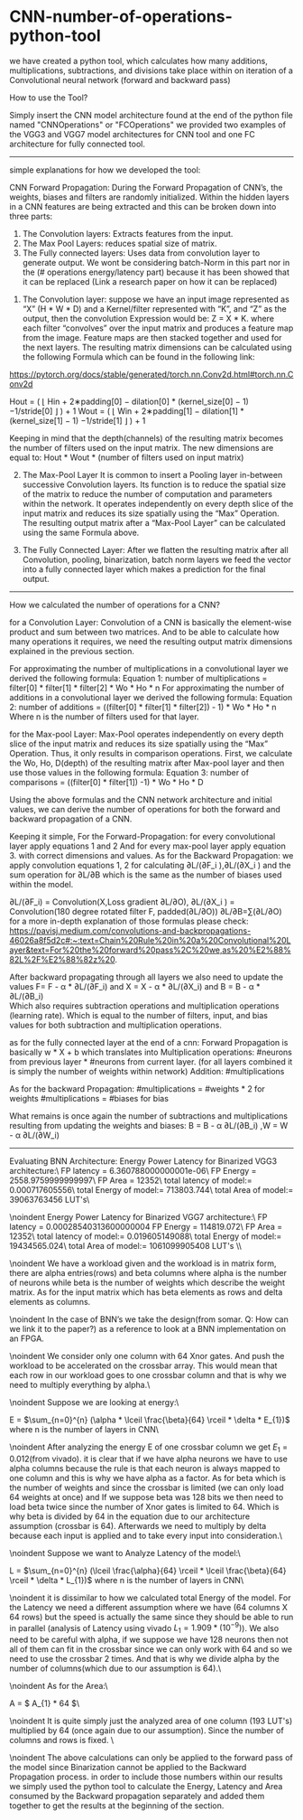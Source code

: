 # CNN-number-of-operations-python-tool
we have created a python tool, which calculates how many additions, multiplications, subtractions, and divisions take place within on iteration of a Convolutional neural network (forward and backward pass)

How to use the Tool? 

Simply insert the CNN model architecture found at the end of the python file named "CNNOperations" or "FCOperations"
we provided two examples of the VGG3 and VGG7 model architectures for CNN tool and one FC architecture for fully connected tool.

*************************************************************************************************************************
simple explanations for how we developed the tool:

CNN Forward Propagation:
During the Forward Propagation of CNN’s, the weights, biases and filters are randomly initialized. Within the hidden layers in a CNN features are being extracted and this can be broken down into three parts:
1.	The Convolution layers: Extracts features from the input.
2.	The Max Pool Layers: reduces spatial size of matrix.
3.	The Fully connected layers: Uses data from convolution layer to generate output.
We wont be considering batch-Norm in this part nor in the (# operations energy/latency part) because it has been showed that it can be replaced (Link a research paper on how it can be replaced)

1) The Convolution layer: 
suppose we have an input image represented as “X” (H * W * D) and a Kernel/filter represented with “K”, and “Z” as the output, then the convolution Expression would be: Z = X * K. where each filter “convolves” over the input matrix and produces a feature map from the image. Feature maps are then stacked together and used for the next layers. The resulting matrix dimensions can be calculated using the following Formula which can be found in the following link:

https://pytorch.org/docs/stable/generated/torch.nn.Conv2d.html#torch.nn.Conv2d 

Hout = ( ⌊ Hin + 2∗padding[0] − dilation[0] * (kernel_size[0] − 1) −1/stride[0] ⌋ ) + 1
Wout = ( ⌊ Win + 2∗padding[1] − dilation[1] * (kernel_size[1] − 1) −1/stride[1] ⌋ ) + 1

Keeping in mind that the depth(channels) of the resulting matrix becomes the number of filters used on the input matrix. The new dimensions are equal to:
Hout * Wout * (number of filters used on input matrix)

2) The Max-Pool Layer
It is common to insert a Pooling layer in-between successive Convolution layers. Its function is to reduce the spatial size of the matrix to reduce the number of computation and parameters within the network. It operates independently on every depth slice of the input matrix and reduces its size spatially using the “Max” Operation. The resulting output matrix after a “Max-Pool Layer” can be calculated using the same Formula above.

3) The Fully Connected Layer:
After we flatten the resulting matrix after all Convolution, pooling, binarization, batch norm layers we feed the vector into a fully connected layer which makes a prediction for the final output.
*************************************************************************************************************************

How we calculated the number of operations for a CNN?

for a Convolution Layer:
Convolution of a CNN is basically the element-wise product and sum between two matrices. And to be able to calculate how many operations it requires, we need the resulting output matrix dimensions explained in the previous section.

For approximating the number of multiplications in a convolutional layer we derived the following formula:
Equation 1:  number of multiplications = filter[0] * filter[1] * filter[2] * Wo * Ho * n
For approximating the number of additions in a convolutional layer we derived the following formula: 
Equation 2:  number of additions = ((filter[0] * filter[1] * filter[2]) - 1) * Wo * Ho * n
Where n is the number of filters used for that layer.
	
  
for the Max-pool Layer:
Max-Pool operates independently on every depth slice of the input matrix and reduces its size spatially using the “Max” Operation. Thus, it only results in comparison operations. First, we calculate the Wo, Ho, D(depth) of the resulting matrix after Max-pool layer and then use those values in the following formula:
Equation 3:  number of comparisons = ((filter[0] * filter[1]) -1) * Wo * Ho * D 

Using the above formulas and the CNN network architecture and initial values, we can derive the number of operations for both the forward and backward propagation of a CNN.

Keeping it simple,
For the Forward-Propagation: for every convolutional layer apply equations 1 and 2 And for every max-pool layer apply equation 3. with correct dimensions and values.
As for the Backward Propagation: we apply convolution equations 1, 2 for calculating ∂L/(∂F_i ),∂L/(∂X_i ) and the sum operation for ∂L/∂B which is the same as the number of biases used within the model.

∂L/(∂F_i) = Convolution(X,Loss gradient ∂L/∂O), ∂L/(∂X_i ) = Convolution(180 degree rotated filter F, padded(∂L/∂O))
∂L/∂B=∑(∂L/∂O)
for a more in-depth explanation of those formulas please check: https://pavisj.medium.com/convolutions-and-backpropagations-46026a8f5d2c#:~:text=Chain%20Rule%20in%20a%20Convolutional%20Layer&text=For%20the%20forward%20pass%2C%20we,as%20%E2%88%82L%2F%E2%88%82z%20. 

After backward propagating through all layers we also need to update the values 
F= F - α * ∂L/(∂F_i)  and X = X - α * ∂L/(∂X_i)  and B = B - α * ∂L/(∂B_i)   
Which also requires subtraction operations and multiplication operations (learning rate). Which is equal to the number of filters, input, and bias values for both subtraction and multiplication operations.

as for the fully connected layer at the end of a cnn:
Forward Propagation is basically w * X + b which translates into 
Multiplication operations: #neurons from previous layer * #neurons from current layer. 
(for all layers combined it is simply the number of weights within network)
Addition: #multiplications

As for the backward Propagation:
#multiplications = #weights * 2 for weights
#multiplications = #biases  for bias

What remains is once again the number of subtractions and multiplications resulting from updating the weights and biases:
B = B - α ∂L/(∂B_i)   ,W = W - α ∂L/(∂W_i)   

*************************************************************************************************************************

Evaluating BNN Architecture:
Energy Power Latency for Binarized VGG3 architecture:\\
FP latency = 6.360788000000001e-06\\
FP Energy = 2558.9759999999997\\
FP Area = 12352\\
total latency of model:=  0.000717605556\\
total Energy of model:=  713803.744\\
total Area of model:=  39063763456  LUT's\\


\noindent Energy Power Latency for Binarized VGG7 architecture:\\
FP latency = 0.00028540313600000004
FP Energy = 114819.072\\
FP Area = 12352\\
total latency of model:=  0.019605149088\\
total Energy of model:=  19434565.024\\
total Area of model:=  1061099905408  LUT's \\\\


\noindent We have a workload given and the workload is in matrix form, there are alpha entries(rows) and beta columns where alpha is the number of neurons while beta is the number of weights which describe the weight matrix. As for the input matrix which has beta elements as rows and delta elements as columns.

\noindent In the case of BNN’s we take the design(from somar. Q: How can we link it to the paper?) as a reference to look at a BNN implementation on an FPGA.

\noindent We consider only one column with 64 Xnor gates. And push the workload to be accelerated on the crossbar array. This would mean that each row in our workload goes to one crossbar column and that is why we need to multiply everything by alpha.\\

\noindent Suppose we are looking at energy:\\

E = $\sum_{n=0}^{n} (\alpha * \lceil \frac{\beta}{64} \rceil * \delta * E_{1})$ where n is the number of layers in CNN\\

\noindent After analyzing the energy E of one crossbar column we get $E_{1}$ = 0.012(from vivado). it is clear that if we have alpha neurons we have to use alpha columns because the rule is that each neuron is always mapped to one column and this is why we have alpha as a factor.
As for beta which is the number of weights and since the crossbar is limited (we can only load 64 weights at once) and If we suppose beta was 128 bits we then need to load beta twice since the number of Xnor gates is limited to 64. Which is why beta is divided by 64 in the equation due to our architecture assumption (crossbar is 64).
Afterwards we need to multiply by delta because each input is applied and to take every input into consideration.\\


\noindent Suppose we want to Analyze Latency of the model:\\

L = $\sum_{n=0}^{n} (\lceil \frac{\alpha}{64} \rceil * \lceil \frac{\beta}{64} \rceil * \delta * L_{1})$ where n is the number of layers in CNN\\

\noindent it is dissimilar to how we calculated total Energy of the model. For the Latency we need a different assumption where we have (64 columns X 64 rows) but the speed is actually the same since they should be able to run in parallel (analysis of Latency using vivado $L_{1} = 1.909*(10^{-9})$).
We also need to be careful with alpha, if we suppose we have 128 neurons then not all of them can fit in the crossbar since we can only work with 64 and so we need to use the crossbar 2 times. And that is why we divide alpha by the number of columns(which due to our assumption is 64).\\

\noindent As for the Area:\\

A = $ A_{1} * 64 $\\

\noindent It is quite simply just the analyzed area of one column (193 LUT's) multiplied by 64 (once again due to our assumption). Since the number of columns and rows is fixed.
\\

\noindent The above calculations can only be applied to the forward pass of the model since Binarization cannot be applied to the Backward Propagation process. in order to include those numbers within our results we simply used the python tool to calculate the Energy, Latency and Area consumed by the Backward propagation separately and added them together to get the results at the beginning of the section.

